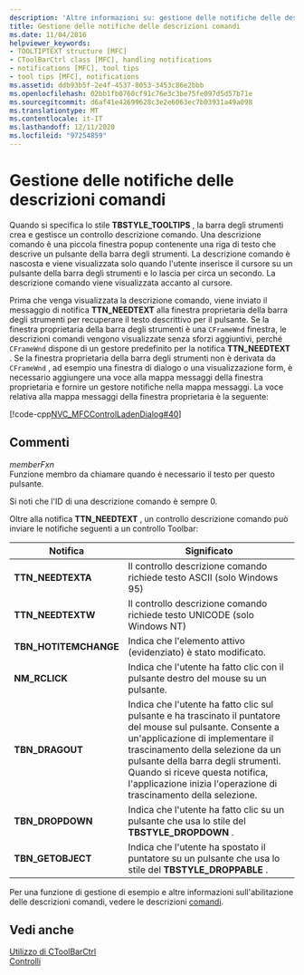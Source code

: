 ```yaml
---
description: 'Altre informazioni su: gestione delle notifiche delle descrizioni comandi'
title: Gestione delle notifiche delle descrizioni comandi
ms.date: 11/04/2016
helpviewer_keywords:
- TOOLTIPTEXT structure [MFC]
- CToolBarCtrl class [MFC], handling notifications
- notifications [MFC], tool tips
- tool tips [MFC], notifications
ms.assetid: ddb93b5f-2e4f-4537-8053-3453c86e2bbb
ms.openlocfilehash: 02bb1fb0760cf91c76e3c3be75fe097d5d57b71e
ms.sourcegitcommit: d6af41e42699628c3e2e6063ec7b03931a49a098
ms.translationtype: MT
ms.contentlocale: it-IT
ms.lasthandoff: 12/11/2020
ms.locfileid: "97254859"
---
```

# <a name="handling-tool-tip-notifications"></a>Gestione delle notifiche delle descrizioni comandi

Quando si specifica lo stile **TBSTYLE_TOOLTIPS** , la barra degli strumenti crea e gestisce un controllo descrizione comando. Una descrizione comando è una piccola finestra popup contenente una riga di testo che descrive un pulsante della barra degli strumenti. La descrizione comando è nascosta e viene visualizzata solo quando l'utente inserisce il cursore su un pulsante della barra degli strumenti e lo lascia per circa un secondo. La descrizione comando viene visualizzata accanto al cursore.

Prima che venga visualizzata la descrizione comando, viene inviato il messaggio di notifica **TTN_NEEDTEXT** alla finestra proprietaria della barra degli strumenti per recuperare il testo descrittivo per il pulsante. Se la finestra proprietaria della barra degli strumenti è una `CFrameWnd` finestra, le descrizioni comandi vengono visualizzate senza sforzi aggiuntivi, perché `CFrameWnd` dispone di un gestore predefinito per la notifica **TTN_NEEDTEXT** . Se la finestra proprietaria della barra degli strumenti non è derivata da `CFrameWnd` , ad esempio una finestra di dialogo o una visualizzazione form, è necessario aggiungere una voce alla mappa messaggi della finestra proprietaria e fornire un gestore notifiche nella mappa messaggi. La voce relativa alla mappa messaggi della finestra proprietaria è la seguente:

[!code-cpp[NVC_MFCControlLadenDialog#40](codesnippet/cpp/handling-tool-tip-notifications_1.cpp)]

## <a name="remarks"></a>Commenti

*memberFxn*<br/>
Funzione membro da chiamare quando è necessario il testo per questo pulsante.

Si noti che l'ID di una descrizione comando è sempre 0.

Oltre alla notifica **TTN_NEEDTEXT** , un controllo descrizione comando può inviare le notifiche seguenti a un controllo Toolbar:

|Notifica|Significato|
|------------------|-------------|
|**TTN_NEEDTEXTA**|Il controllo descrizione comando richiede testo ASCII (solo Windows 95)|
|**TTN_NEEDTEXTW**|Il controllo descrizione comando richiede testo UNICODE (solo Windows NT)|
|**TBN_HOTITEMCHANGE**|Indica che l'elemento attivo (evidenziato) è stato modificato.|
|**NM_RCLICK**|Indica che l'utente ha fatto clic con il pulsante destro del mouse su un pulsante.|
|**TBN_DRAGOUT**|Indica che l'utente ha fatto clic sul pulsante e ha trascinato il puntatore del mouse sul pulsante. Consente a un'applicazione di implementare il trascinamento della selezione da un pulsante della barra degli strumenti. Quando si riceve questa notifica, l'applicazione inizia l'operazione di trascinamento della selezione.|
|**TBN_DROPDOWN**|Indica che l'utente ha fatto clic su un pulsante che usa lo stile del **TBSTYLE_DROPDOWN** .|
|**TBN_GETOBJECT**|Indica che l'utente ha spostato il puntatore su un pulsante che usa lo stile del **TBSTYLE_DROPPABLE** .|

Per una funzione di gestione di esempio e altre informazioni sull'abilitazione delle descrizioni comandi, vedere le descrizioni [comandi](tool-tips-in-windows-not-derived-from-cframewnd.md).

## <a name="see-also"></a>Vedi anche

[Utilizzo di CToolBarCtrl](using-ctoolbarctrl.md)<br/>
[Controlli](controls-mfc.md)
